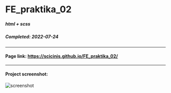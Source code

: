 # FE_praktika_02
##### html + scss
##### Completed: 2022-07-24

---

#### Page link: https://scicinis.github.io/FE_praktika_02/

---

#### Project screenshot:
![screenshot](https://user-images.githubusercontent.com/107551364/180639700-a3235ebe-8c0b-4272-b5f6-835a4827a0c9.png)
